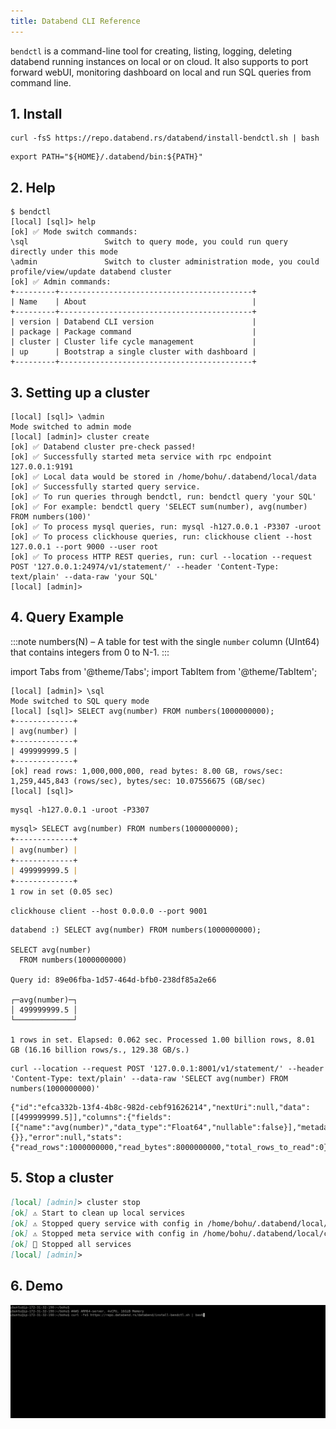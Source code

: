 ```yaml
---
title: Databend CLI Reference
---
```


`bendctl` is a command-line tool for creating, listing, logging,
deleting databend running instances on local or on cloud.
It also supports to port forward webUI, monitoring dashboard on local and run SQL queries from command line.


## 1. Install

```shell
curl -fsS https://repo.databend.rs/databend/install-bendctl.sh | bash
```

```shell
export PATH="${HOME}/.databend/bin:${PATH}"
```

## 2. Help

```shell
$ bendctl
[local] [sql]> help
[ok] ✅ Mode switch commands:
\sql                 Switch to query mode, you could run query directly under this mode
\admin               Switch to cluster administration mode, you could profile/view/update databend cluster
[ok] ✅ Admin commands:
+---------+-------------------------------------------+
| Name    | About                                     |
+---------+-------------------------------------------+
| version | Databend CLI version                      |
| package | Package command                           |
| cluster | Cluster life cycle management             |
| up      | Bootstrap a single cluster with dashboard |
+---------+-------------------------------------------+
```

## 3. Setting up a cluster

```shell
[local] [sql]> \admin
Mode switched to admin mode
[local] [admin]> cluster create
[ok] ✅ Databend cluster pre-check passed!
[ok] ✅ Successfully started meta service with rpc endpoint 127.0.0.1:9191
[ok] ✅ Local data would be stored in /home/bohu/.databend/local/data
[ok] ✅ Successfully started query service.
[ok] ✅ To run queries through bendctl, run: bendctl query 'your SQL'
[ok] ✅ For example: bendctl query 'SELECT sum(number), avg(number) FROM numbers(100)'
[ok] ✅ To process mysql queries, run: mysql -h127.0.0.1 -P3307 -uroot
[ok] ✅ To process clickhouse queries, run: clickhouse client --host 127.0.0.1 --port 9000 --user root
[ok] ✅ To process HTTP REST queries, run: curl --location --request POST '127.0.0.1:24974/v1/statement/' --header 'Content-Type: text/plain' --data-raw 'your SQL'
[local] [admin]> 
```

## 4. Query Example

:::note
numbers(N) – A table for test with the single `number` column (UInt64) that contains integers from 0 to N-1.
:::

import Tabs from '@theme/Tabs';
import TabItem from '@theme/TabItem';

<Tabs>
<TabItem value="bendctl" label="bendctl" default>

```
[local] [admin]> \sql
Mode switched to SQL query mode
[local] [sql]> SELECT avg(number) FROM numbers(1000000000);
+-------------+
| avg(number) |
+-------------+
| 499999999.5 |
+-------------+
[ok] read rows: 1,000,000,000, read bytes: 8.00 GB, rows/sec: 1,259,445,843 (rows/sec), bytes/sec: 10.07556675 (GB/sec)
[local] [sql]>
```
</TabItem>
<TabItem value="mysql" label="MySQL Client">

```
mysql -h127.0.0.1 -uroot -P3307
```
```markdown
mysql> SELECT avg(number) FROM numbers(1000000000);
+-------------+
| avg(number) |
+-------------+
| 499999999.5 |
+-------------+
1 row in set (0.05 sec)
```
</TabItem>
<TabItem value="clickhouse" label="ClickHouse Client">

```
clickhouse client --host 0.0.0.0 --port 9001
```

```
databend :) SELECT avg(number) FROM numbers(1000000000);

SELECT avg(number)
  FROM numbers(1000000000)

Query id: 89e06fba-1d57-464d-bfb0-238df85a2e66

┌─avg(number)─┐
│ 499999999.5 │
└─────────────┘

1 rows in set. Elapsed: 0.062 sec. Processed 1.00 billion rows, 8.01 GB (16.16 billion rows/s., 129.38 GB/s.)
```
</TabItem>
<TabItem value="http" label="HTTP Client">

```
curl --location --request POST '127.0.0.1:8001/v1/statement/' --header 'Content-Type: text/plain' --data-raw 'SELECT avg(number) FROM numbers(1000000000)'
```

```
{"id":"efca332b-13f4-4b8c-982d-cebf91626214","nextUri":null,"data":[[499999999.5]],"columns":{"fields":[{"name":"avg(number)","data_type":"Float64","nullable":false}],"metadata":{}},"error":null,"stats":{"read_rows":1000000000,"read_bytes":8000000000,"total_rows_to_read":0}}
```
</TabItem>
</Tabs>

## 5. Stop a cluster

```markdown
[local] [admin]> cluster stop
[ok] ⚠ Start to clean up local services
[ok] ⚠ Stopped query service with config in /home/bohu/.databend/local/configs/local/query_config_0.yaml
[ok] ⚠ Stopped meta service with config in /home/bohu/.databend/local/configs/local/meta_config_0.yaml
[ok] 🚀 Stopped all services
[local] [admin]> 
```

## 6. Demo

![bendctl on AWS arm64-server](images/bendctl-how-to-use.gif)
